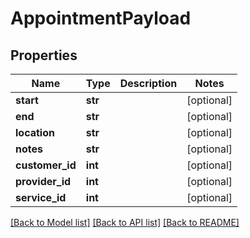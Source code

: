 # AppointmentPayload

## Properties
Name | Type | Description | Notes
------------ | ------------- | ------------- | -------------
**start** | **str** |  | [optional] 
**end** | **str** |  | [optional] 
**location** | **str** |  | [optional] 
**notes** | **str** |  | [optional] 
**customer_id** | **int** |  | [optional] 
**provider_id** | **int** |  | [optional] 
**service_id** | **int** |  | [optional] 

[[Back to Model list]](../README.md#documentation-for-models) [[Back to API list]](../README.md#documentation-for-api-endpoints) [[Back to README]](../README.md)


